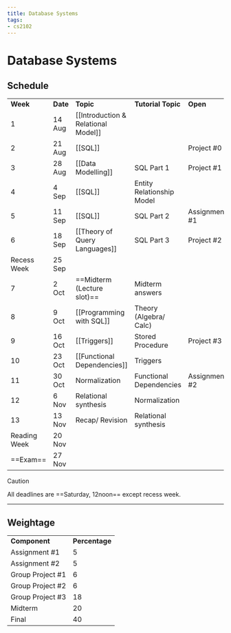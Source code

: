 ```yaml
---
title: Database Systems
tags:
- cs2102
---
```

# Database Systems

## Schedule
|              |        |                             |                           |               |               |
| ------------ | ------ | --------------------------- | ------------------------- | ------------- | ------------- |
| **Week**         | **Date**   | **Topic**                       | **Tutorial Topic**            | **Open**          | **Due**           |
| 1            | 14 Aug | [[Introduction & Relational Model]] |                           |               |               |
| 2            | 21 Aug | [[SQL]]                |                           | Project #0    |               |
| 3            | 28 Aug | [[Data Modelling]]   | SQL Part 1                | Project #1    | Project #0    |
| 4            | 4 Sep  | [[SQL]]                  | Entity Relationship Model |               |               |
| 5            | 11 Sep | [[SQL]]                 | SQL Part 2                | Assignment #1 | Project #1    |
| 6            | 18 Sep | [[Theory of Query Languages]]      | SQL Part 3                | Project #2    | Assignment #1 |
| Recess Week  | 25 Sep |                             |                           |               |               |
| 7            | 2 Oct  | ==Midterm (Lecture slot)==      | Midterm answers           |               |               |
| 8            | 9 Oct  | [[Programming with SQL]]          | Theory (Algebra/ Calc)    |               |               |
| 9            | 16 Oct | [[Triggers]]                   | Stored Procedure          | Project #3    |               |
| 10           | 23 Oct | [[Functional Dependencies]]     | Triggers                  |               |               |
| 11           | 30 Oct | Normalization               | Functional Dependencies   | Assignment #2 |               |
| 12           | 6 Nov  | Relational synthesis        | Normalization             |               | Project #3    |
| 13           | 13 Nov | Recap/ Revision             | Relational synthesis      |               | Assignment #2 |
| Reading Week | 20 Nov |                             |                           |               |               |
| ==Exam==         | 27 Nov |                             |                           |               |               |
>[!caution]
>All deadlines are ==Saturday, 12noon== except recess week.

---

## Weightage
|                  |            |
| ---------------- | ---------- |
| **Component**        | **Percentage** |
| Assignment #1    | 5          |
| Assignment #2    | 5          |
| Group Project #1 | 6          |
| Group Project #2 | 6          |
| Group Project #3 | 18         |
| Midterm          | 20         |
| Final            | 40         | 


